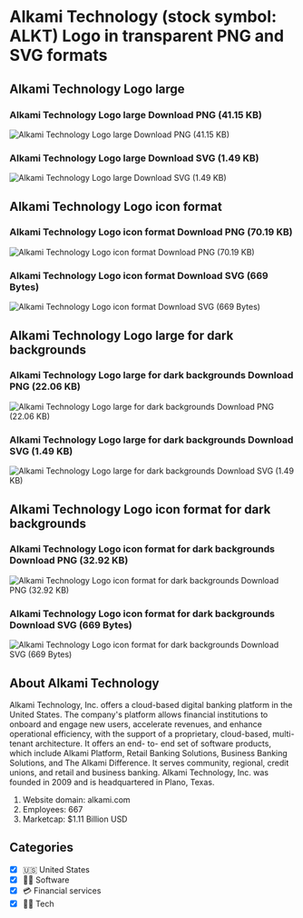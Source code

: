 # Alkami Technology (stock symbol: ALKT) Logo in transparent PNG and SVG formats

## Alkami Technology Logo large

### Alkami Technology Logo large Download PNG (41.15 KB)

![Alkami Technology Logo large Download PNG (41.15 KB)](/img/orig/ALKT_BIG-8ef5c0fd.png)

### Alkami Technology Logo large Download SVG (1.49 KB)

![Alkami Technology Logo large Download SVG (1.49 KB)](/img/orig/ALKT_BIG-92a3dfac.svg)

## Alkami Technology Logo icon format

### Alkami Technology Logo icon format Download PNG (70.19 KB)

![Alkami Technology Logo icon format Download PNG (70.19 KB)](/img/orig/ALKT-35963011.png)

### Alkami Technology Logo icon format Download SVG (669 Bytes)

![Alkami Technology Logo icon format Download SVG (669 Bytes)](/img/orig/ALKT-c1675207.svg)

## Alkami Technology Logo large for dark backgrounds

### Alkami Technology Logo large for dark backgrounds Download PNG (22.06 KB)

![Alkami Technology Logo large for dark backgrounds Download PNG (22.06 KB)](/img/orig/ALKT_BIG.D-dac3a87a.png)

### Alkami Technology Logo large for dark backgrounds Download SVG (1.49 KB)

![Alkami Technology Logo large for dark backgrounds Download SVG (1.49 KB)](/img/orig/ALKT_BIG.D-881cc948.svg)

## Alkami Technology Logo icon format for dark backgrounds

### Alkami Technology Logo icon format for dark backgrounds Download PNG (32.92 KB)

![Alkami Technology Logo icon format for dark backgrounds Download PNG (32.92 KB)](/img/orig/ALKT.D-08947816.png)

### Alkami Technology Logo icon format for dark backgrounds Download SVG (669 Bytes)

![Alkami Technology Logo icon format for dark backgrounds Download SVG (669 Bytes)](/img/orig/ALKT.D-773d07e4.svg)

## About Alkami Technology

Alkami Technology, Inc. offers a cloud-based digital banking platform in the United States. The company's platform allows financial institutions to onboard and engage new users, accelerate revenues, and enhance operational efficiency, with the support of a proprietary, cloud-based, multi-tenant architecture. It offers an end- to- end set of software products, which include Alkami Platform, Retail Banking Solutions, Business Banking Solutions, and The Alkami Difference. It serves community, regional, credit unions, and retail and business banking. Alkami Technology, Inc. was founded in 2009 and is headquartered in Plano, Texas.

1. Website domain: alkami.com
2. Employees: 667
3. Marketcap: $1.11 Billion USD


## Categories
- [x] 🇺🇸 United States
- [x] 👨‍💻 Software
- [x] 💳 Financial services
- [x] 👩‍💻 Tech
